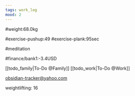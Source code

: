 ```yaml
---
tags: work_log
mood: 2
---
```


#weight:68.0kg

#exercise-pushup:49
#exercise-plank:95sec

#meditation



#finance/bank1:-3.4USD

[[todo_family|To-Do @Family]]
[[todo_work|To-Do @Work]]

obsidian-tracker@yahoo.com

weightlifting: 16


